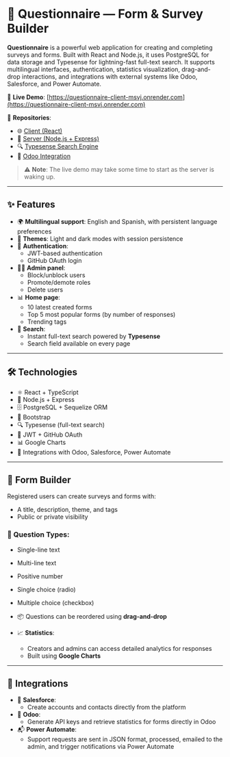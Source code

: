 # 📝 Questionnaire — Form & Survey Builder

**Questionnaire** is a powerful web application for creating and completing surveys and forms. Built with React and Node.js, it uses PostgreSQL for data storage and Typesense for lightning-fast full-text search. It supports multilingual interfaces, authentication, statistics visualization, drag-and-drop interactions, and integrations with external systems like Odoo, Salesforce, and Power Automate.

🔗 **Live Demo**: [https://questionnaire-client-msvj.onrender.com](https://questionnaire-client-msvj.onrender.com)

🔗 **Repositories**:
- 🌐 [Client (React)](https://github.com/martsul/questionnaire-client)
- 🔧 [Server (Node.js + Express)](https://github.com/martsul/questionnaire-server)
- 🔍 [Typesense Search Engine](https://github.com/martsul/quiz-typesense)
- 🔗 [Odoo Integration](https://github.com/martsul/odoo-itransion)

> ⚠️ **Note**: The live demo may take some time to start as the server is waking up.

---

## ✨ Features

- 🌍 **Multilingual support**: English and Spanish, with persistent language preferences
- 🌙 **Themes**: Light and dark modes with session persistence
- 🔐 **Authentication**:
  - JWT-based authentication
  - GitHub OAuth login
- 🧑‍💼 **Admin panel**:
  - Block/unblock users
  - Promote/demote roles
  - Delete users
- 📊 **Home page**:
  - 10 latest created forms
  - Top 5 most popular forms (by number of responses)
  - Trending tags
- 🔎 **Search**:
  - Instant full-text search powered by **Typesense**
  - Search field available on every page

---

## 🛠 Technologies

- ⚛️ React + TypeScript
- 🔧 Node.js + Express
- 🗄 PostgreSQL + Sequelize ORM
- 🎨 Bootstrap
- 🔍 Typesense (full-text search)
- 🔑 JWT + GitHub OAuth
- 📊 Google Charts
- 🧩 Integrations with Odoo, Salesforce, Power Automate

---

## 🧰 Form Builder

Registered users can create surveys and forms with:
- A title, description, theme, and tags
- Public or private visibility

### 🧪 Question Types:
- Single-line text
- Multi-line text
- Positive number
- Single choice (radio)
- Multiple choice (checkbox)

- 📦 Questions can be reordered using **drag-and-drop**
- 📈 **Statistics**:
  - Creators and admins can access detailed analytics for responses
  - Built using **Google Charts**

---

## 🤝 Integrations

- 🔗 **Salesforce**:
  - Create accounts and contacts directly from the platform
- 🧾 **Odoo**:
  - Generate API keys and retrieve statistics for forms directly in Odoo
- 📬 **Power Automate**:
  - Support requests are sent in JSON format, processed, emailed to the admin, and trigger notifications via Power Automate

